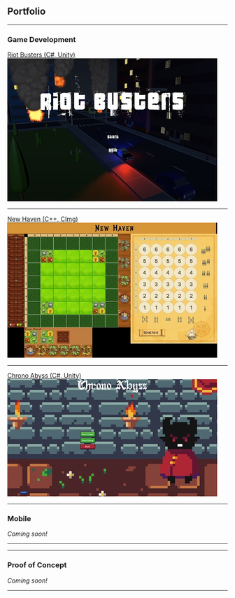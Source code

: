 ## Portfolio

---

### Game Development

[Riot Busters (C#, Unity)](https://github.com/zee366/RiotBusters)
<img src="images/riot-busters_thumbnail.jpg?raw=true"/>

---
[New Haven (C++, CImg)](https://github.com/OmarAlFarajat/New-Haven-Board-Game)
<img src="images/new-haven_thumbnail.jpg?raw=true"/>

---
[Chrono Abyss (C#, Unity)](https://github.com/christopherdufort/Dream-Eater-Interactive)
<img src="images/chrono-abyss_thumbnail.jpg?raw=true"/>

---

### Mobile

<p><i>Coming soon!</i></p>

---

---

### Proof of Concept

<p><i>Coming soon!</i></p>

---
<!-- <p style="font-size:11px">Page template forked from <a href="https://github.com/evanca/quick-portfolio">evanca</a></p>-->
<!-- Remove above link if you don't want to attibute -->
